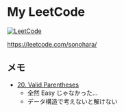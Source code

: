 # My LeetCode
[![LeetCode](https://img.shields.io/badge/Solved-6%2F2598-black.svg?&color=%23ffa116style=flat&logo=leetcode&logoColor=yellow)](https://leetcode.com/sonohara/)

https://leetcode.com/sonohara/

## メモ
- [20. Valid Parentheses](https://leetcode.com/problems/valid-parentheses/)
  - 全然 Easy じゃなかった…
  - データ構造で考えないと解けない 
